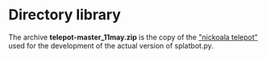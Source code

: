 Directory library
===========================

The archive **telepot-master_11may.zip** is the copy of the ["nickoala telepot"](https://github.com/nickoala/telepot) used for the development of the actual version of splatbot.py.
